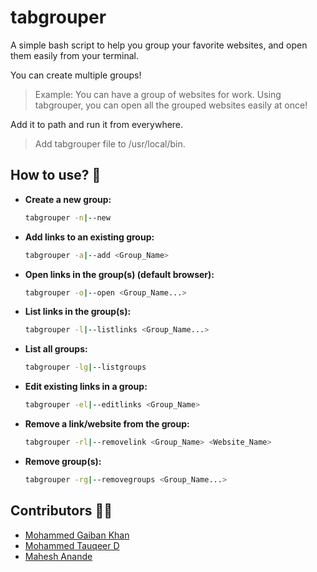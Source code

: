 # tabgrouper

A simple bash script to help you group your favorite websites, and open them easily from your terminal.

You can create multiple groups! 

> Example: You can have a group of websites for work. Using tabgrouper, you can open all the grouped websites easily at once!

Add it to path and run it from everywhere.

> Add tabgrouper file to /usr/local/bin.

## How to use? 🤔

- **Create a new group:**
   ```bash
   tabgrouper -n|--new
   ```
- **Add links to an existing group:**
   ```bash
   tabgrouper -a|--add <Group_Name>
   ```
- **Open links in the group(s) (default browser):**
   ```bash
   tabgrouper -o|--open <Group_Name...>
   ```
- **List links in the group(s):**
   ```bash
   tabgrouper -l|--listlinks <Group_Name...>
   ```
- **List all groups:**
   ```bash
   tabgrouper -lg|--listgroups
   ```
- **Edit existing links in a group:**
   ```bash
   tabgrouper -el|--editlinks <Group_Name>
   ```
- **Remove a link/website from the group:**
   ```bash
   tabgrouper -rl|--removelink <Group_Name> <Website_Name>
   ```
- **Remove group(s):**
   ```bash
   tabgrouper -rg|--removegroups <Group_Name...>
   ```

## Contributors 👨‍💻

- [Mohammed Gaiban Khan](https://github.com/Gaiban-Khan)
- [Mohammed Tauqeer D](https://github.com/Tauqeerrazvi)
- [Mahesh Anande](https://github.com/maheshanande)
